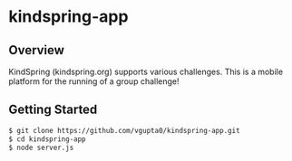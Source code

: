 kindspring-app
==============

Overview
-----------

KindSpring (kindspring.org) supports various challenges. This is a mobile platform for the running of a group challenge!

Getting Started
---------------

```bash
$ git clone https://github.com/vgupta0/kindspring-app.git
$ cd kindspring-app
$ node server.js
```




